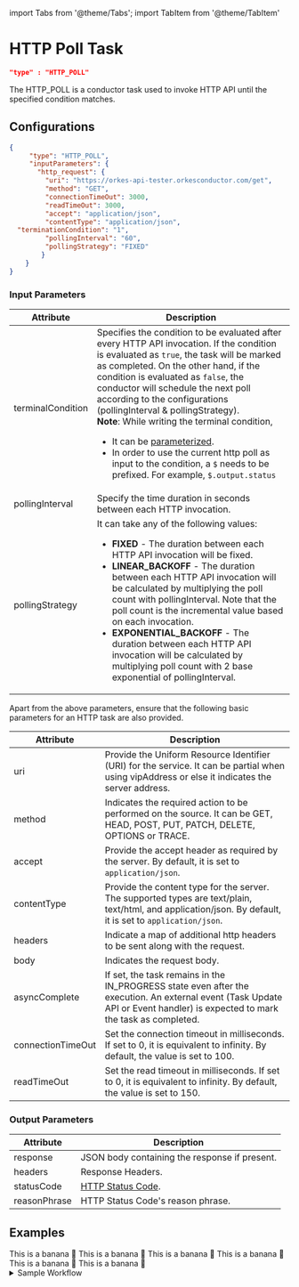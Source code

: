 import Tabs from '@theme/Tabs';
import TabItem from '@theme/TabItem'

# HTTP Poll Task
```json
"type" : "HTTP_POLL"
```

The HTTP_POLL is a conductor task used to invoke HTTP API until the specified condition matches.

## Configurations
```json
{
     "type": "HTTP_POLL",
     "inputParameters": {
       "http_request": {
         "uri": "https://orkes-api-tester.orkesconductor.com/get",
         "method": "GET",
         "connectionTimeOut": 3000,
         "readTimeOut": 3000,
         "accept": "application/json",
         "contentType": "application/json",
  "terminationCondition": "1",
         "pollingInterval": "60",
         "pollingStrategy": "FIXED"
        }
    }
}
```

### Input Parameters
|Attribute|Description|
|---|---|
| terminalCondition   | Specifies the condition to be evaluated after every HTTP API invocation. If the condition is evaluated as `true`, the task will be marked as completed. On the other hand, if the condition is evaluated as `false`, the conductor will schedule the next poll according to the configurations (pollingInterval & pollingStrategy).<br/>                                   **Note**: While writing the terminal condition, <ul><li>It can be [parameterized](https://orkes.io/content/docs/how-tos/Tasks/task-inputs).</li><li> In order to use the current http poll as input to the condition, a `$` needs to be prefixed. For example, `$.output.status`</li></ul> |
| pollingInterval | Specify the time duration in seconds between each HTTP invocation. |
| pollingStrategy | It can take any of the following values: <ul><li>**FIXED** - The duration between each HTTP API invocation will be fixed.</li><li> **LINEAR_BACKOFF** - The duration between each HTTP API invocation will be calculated by multiplying the poll count with pollingInterval. Note that the poll count is the incremental value based on each invocation.</li><li>**EXPONENTIAL_BACKOFF** - The duration between each HTTP API invocation will be calculated by multiplying poll count with 2 base exponential of pollingInterval.</li></ul>|

Apart from the above parameters, ensure that the following basic parameters for an HTTP task are also provided.
<br/>

| Attribute      | Description |
| ----------- | ----------- |
| uri   | Provide the Uniform Resource Identifier (URI) for the service. It can be partial when using vipAddress or else it indicates the server address. |
| method | Indicates the required action to be performed on the source. It can be GET, HEAD, POST, PUT, PATCH, DELETE, OPTIONS or TRACE. |
| accept | Provide the accept header as required by the server. By default, it is set to ```application/json```. |
| contentType | Provide the content type for the server. The supported types are text/plain, text/html, and application/json. By default, it is set to ```application/json```. |
| headers | Indicate a map of additional http headers to be sent along with the request. |
| body | Indicates the request body. |
| asyncComplete | If set, the task remains in the IN_PROGRESS state even after the execution. An external event (Task Update API or Event handler) is expected to mark the task as completed. |
| connectionTimeOut | Set the connection timeout in milliseconds.  If set to 0, it is equivalent to infinity. By default, the value is set to 100. |
| readTimeOut | Set the read timeout in milliseconds.  If set to 0, it is equivalent to infinity. By default, the value is set to 150. |

### Output​ Parameters
|Attribute|Description|
|---|---|
| response |  JSON body containing the response if present. |
| headers | Response Headers. |
| statusCode | [HTTP Status Code](https://en.wikipedia.org/wiki/List_of_HTTP_status_codes). |
| reasonPhrase | HTTP Status Code's reason phrase. |

## Examples

<Tabs>
 <TabItem value="JSON" lable="JSON">
</TabItem>
<TabItem value="Java" label="Java">
This is a banana 🍌
</TabItem>
<TabItem value="Golang" label="Golang">
    This is a banana 🍌
</TabItem>
<TabItem value="Python" label="Python">
  This is a banana 🍌
</TabItem>
<TabItem value="CSharp" label="CSharp">
  This is a banana 🍌
</TabItem>
<TabItem value="javascript" label="Javascript">
    This is a banana 🍌
</TabItem>
<TabItem value="clojure" label="Clojure">
    This is a banana 🍌
</TabItem>
</Tabs>

<details><summary>Sample Workflow</summary>
<p>

Let’s see an example workflow:

```json
{
 "name": "your_workflow_name",
 "description": "Sample workflow to get started with HTTP POLL task.",
 "version": 1,
 "tasks": [
   {
     "name": "example",
     "taskReferenceName": "example",
     "inputParameters": {
       "http_request": {
         "uri": "https://jsonplaceholder.typicode.com/posts/1",
         "method": "GET",
         "terminationCondition": "$.output.body.length > 10 ? true : false;",
         "pollingInterval": "60",
         "pollingStrategy": "FIXED"
       }
     },
     "type": "HTTP_POLL"
   }
 ],
 "inputParameters": [],
 "outputParameters": {},
 "schemaVersion": 2,
 "ownerEmail": "youremail@example.com"
}
```

So, here the input parameters for the HTTP_POLL task are defined as follows:
```json
  "terminationCondition": "$.output.body.length > 10 ? true : false;",
  "pollingInterval": "60",
  "pollingStrategy": "FIXED"
```

The above configuration defines that the Conductor will invoke the HTTP API every 60 seconds until the jsonplaceholder gives the output that is longer than 10 characters.
<br/>

**Note**: Current invocation output can be referred to using ```$.output```. Similarly, previous tasks' output can also be referred to using ```$.task_ref_name.output```.

</p>
</details>
